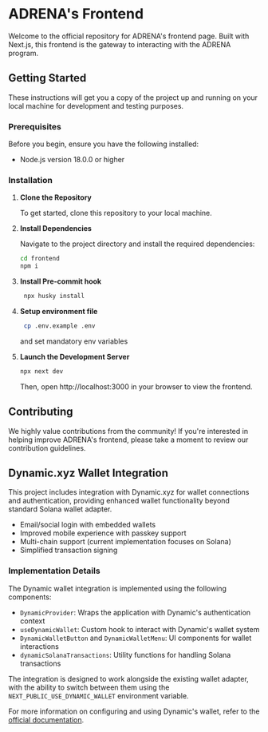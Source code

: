 # ADRENA's Frontend

Welcome to the official repository for ADRENA's frontend page. Built with Next.js, this frontend is the gateway to interacting with the ADRENA program.

## Getting Started

These instructions will get you a copy of the project up and running on your local machine for development and testing purposes.

### Prerequisites

Before you begin, ensure you have the following installed:

- Node.js version 18.0.0 or higher

### Installation

1. **Clone the Repository**

   To get started, clone this repository to your local machine.

2. **Install Dependencies**

   Navigate to the project directory and install the required dependencies:

   ```bash
   cd frontend
   npm i
   ```

3. **Install Pre-commit hook**

   ```bash
    npx husky install
   ```

4. **Setup environment file**

   ```bash
    cp .env.example .env
   ```

   and set mandatory env variables

5. **Launch the Development Server**

   ```bash
   npx next dev
   ```

   Then, open http://localhost:3000 in your browser to view the frontend.

## Contributing

We highly value contributions from the community! If you're interested in helping improve ADRENA's frontend, please take a moment to review our contribution guidelines.

## Dynamic.xyz Wallet Integration

This project includes integration with Dynamic.xyz for wallet connections and authentication, providing enhanced wallet functionality beyond standard Solana wallet adapter.

- Email/social login with embedded wallets
- Improved mobile experience with passkey support
- Multi-chain support (current implementation focuses on Solana)
- Simplified transaction signing

### Implementation Details

The Dynamic wallet integration is implemented using the following components:

- `DynamicProvider`: Wraps the application with Dynamic's authentication context
- `useDynamicWallet`: Custom hook to interact with Dynamic's wallet system
- `DynamicWalletButton` and `DynamicWalletMenu`: UI components for wallet interactions
- `dynamicSolanaTransactions`: Utility functions for handling Solana transactions

The integration is designed to work alongside the existing wallet adapter, with the ability to switch between them using the `NEXT_PUBLIC_USE_DYNAMIC_WALLET` environment variable.

For more information on configuring and using Dynamic's wallet, refer to the [official documentation](https://docs.dynamic.xyz/).
